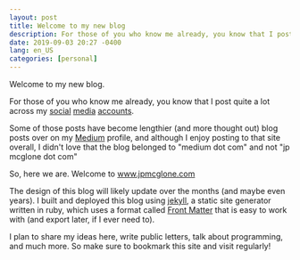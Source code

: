 ```yaml
---
layout: post
title: Welcome to my new blog
description: For those of you who know me already, you know that I post quite a lot across my...
date: 2019-09-03 20:27 -0400
lang: en_US
categories: [personal]
---
```


Welcome to my new blog. 

For those of you who know me already, you know that I post quite a lot across my [social](https://twitter.com/JPMcGlone) [media](https://www.facebook.com/thejpmcglone) [accounts](https://www.instagram.com/thejpmcglone/).

Some of those posts have become lengthier (and more thought out) blog posts over on my [Medium](https://medium.com/@jpmcglone) profile, and although I enjoy posting to that site overall, I didn't love that the blog belonged to "medium dot com" and not "jp mcglone dot com"

So, here we are. Welcome to www.jpmcglone.com

The design of this blog will likely update over the months (and maybe even years). I built and deployed this blog using [jekyll](https://jekyllrb.com/), a static site generator written in ruby, which uses a format called [Front Matter](https://jekyllrb.com/docs/front-matter/) that is easy to work with (and export later, if I ever need to).

I plan to share my ideas here, write public letters, talk about programming, and much more. So make sure to bookmark this site and visit regularly!